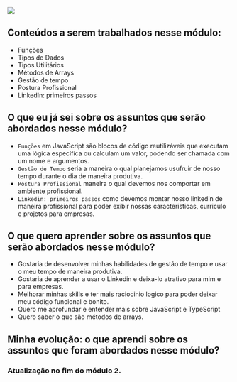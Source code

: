 ![](https://i.imgur.com/xG74tOh.png)


## Conteúdos a serem trabalhados nesse módulo:

- Funções
- Tipos de Dados
- Tipos Utilitários
- Métodos de Arrays
- Gestão de tempo
- Postura Profissional
- LinkedIn: primeiros passos


## O que eu já sei sobre os assuntos que serão abordados nesse módulo?

- `Funções` em JavaScript são blocos de código reutilizáveis que executam uma lógica específica ou calculam um valor, podendo ser chamada com um nome e argumentos.
- `Gestão de Tempo` seria a maneira o qual planejamos usufruir de nosso tempo durante o dia de maneira produtiva.
- `Postura Profissional` maneira o qual devemos nos comportar em ambiente profissional. 
- `Linkedin: primeiros passos` como devemos montar nosso linkedin de maneira profissional para poder exibir nossas caracteristicas, curriculo e projetos para empresas.

## O que quero aprender sobre os assuntos que serão abordados nesse módulo?

- Gostaria de desenvolver minhas habilidades de gestão de tempo e usar o meu tempo de maneira produtiva.
- Gostaria de aprender a usar o Linkedin e deixa-lo atrativo para mim e para empresas. 
- Melhorar minhas skills e ter mais raciocinio logico para poder deixar meu código funcional e bonito.
- Quero me aprofundar e entender mais sobre JavaScript e TypeScript
- Quero saber o que são métodos de arrays.

## Minha evolução: o que aprendi sobre os assuntos que foram abordados nesse módulo?

### Atualização no fim do módulo 2.